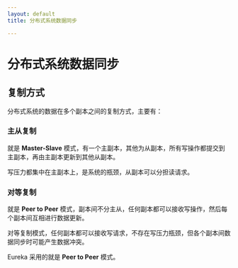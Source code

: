 ```yaml
---
layout: default
title: 分布式系统数据同步

---
```




# 分布式系统数据同步

## 复制方式

分布式系统的数据在多个副本之间的复制方式，主要有：

### 主从复制

就是 **Master-Slave** 模式，有一个主副本，其他为从副本，所有写操作都提交到主副本，再由主副本更新到其他从副本。

写压力都集中在主副本上，是系统的瓶颈，从副本可以分担读请求。

### 对等复制

就是 **Peer to Peer** 模式，副本间不分主从，任何副本都可以接收写操作，然后每个副本间互相进行数据更新。

对等复制模式，任何副本都可以接收写请求，不存在写压力瓶颈，但各个副本间数据同步时可能产生数据冲突。

Eureka 采用的就是 **Peer to Peer** 模式。